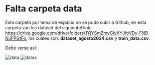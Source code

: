 # Falta carpeta **data**
 Esta carpeta por tema de espacio no se pudo subir a Github, en esta carpeta van los dataset del siguientel link: https://drive.google.com/drive/folders/1YjYSmZmyGIyXYJfoVDy-FNB-NJFPGtFo, los cuales son: **dataset_agosto2024.csv** y **train_data.csv**.

 Debe verse así:

![data](https://github.com/user-attachments/assets/08fc00dd-2287-488d-b9d2-401c419de6cd)
![datas](https://github.com/user-attachments/assets/9a674e1e-7fbd-4bc3-8e4d-b311aade4b40)
